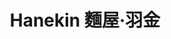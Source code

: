 ---
title: "Hanekin 麵屋·羽金"
description: "Hanekin 麵屋·羽金"
layout: shop
keywords:
  - 美食競賽
  - 台灣美食
  - 美食精選
datePublished: "2025-06-30"
dateModified: "2025-07-06"
city: "台北市"
district: "大安區"
address: "台北市大安區麗水街13巷2號"
phone: "0223416767"
geo: "25.030195114568063, 121.52864799516986"
google_map: "https://maps.app.goo.gl/5y6oF1Co91zmf2we9"
footinder: "https://footinder.com.tw/%E5%8F%B0%E5%8C%97%E5%B8%82%E5%A4%A7%E5%AE%89%E5%8D%80/47096/"
official: "https://www.facebook.com/profile.php?id=100088738488343"
award:
  - name: "500盤"
    year: "2024"
    entries:
      - dishes:
          - "烏骨雞白拉麵"

---